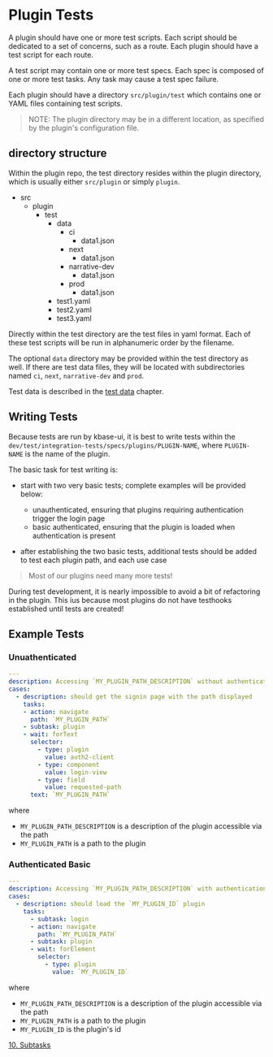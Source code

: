 # Plugin Tests

A plugin should have one or more test scripts. Each script should be dedicated to a set of concerns, such as a route. Each plugin should have a test script for each route.

A test script may contain one or more test specs. Each spec is composed of one or more test tasks. Any task may cause a test spec failure.

Each plugin should have a directory `src/plugin/test` which contains one or YAML files containing test scripts.

> NOTE: The plugin directory may be in a different location, as specified by the plugin's configuration file.

## directory structure

Within the plugin repo, the test directory resides within the plugin directory, which is usually either `src/plugin` or simply `plugin`.

- src
  - plugin
    - test
      - data
        - ci
          - data1.json
        - next
          - data1.json
        - narrative-dev
          - data1.json
        - prod
          - data1.json
      - test1.yaml
      - test2.yaml
      - test3.yaml

Directly within the test directory are the test files in yaml format. Each of these test scripts will be run in alphanumeric order by the filename.

The optional `data` directory may be provided within the test directory as well. If there are test data files, they will be located with subdirectories named `ci`, `next`, `narrative-dev` and `prod`.

Test data is described in the [test data](./7-test-data) chapter.

## Writing Tests

Because tests are run by kbase-ui, it is best to write tests within the `dev/test/integration-tests/specs/plugins/PLUGIN-NAME`, where `PLUGIN-NAME` is the name of the plugin.

The basic task for test writing is:

- start with two very basic tests; complete examples will be provided below:
  - unauthenticated, ensuring that plugins requiring authentication trigger the login page
  - basic authenticated, ensuring that the plugin is loaded when authentication is present

- after establishing the two basic tests, additional tests should be added to test each plugin path, and each use case

> Most of our plugins need many more tests!

During test development, it is nearly impossible to avoid a bit of refactoring in the plugin. This ius because most plugins do not have testhooks established until tests are created!

## Example Tests

### Unuathenticated

```yaml
---
description: Accessing `MY_PLUGIN_PATH_DESCRIPTION` without authentication
cases:
  - description: should get the signin page with the path displayed
    tasks:
    - action: navigate
      path: `MY_PLUGIN_PATH`
    - subtask: plugin
    - wait: forText
      selector:
        - type: plugin
          value: auth2-client
        - type: component
          value: login-view
        - type: field
          value: requested-path
      text: `MY_PLUGIN_PATH`
```

where

- `MY_PLUGIN_PATH_DESCRIPTION` is a description of the plugin accessible via the path
- `MY_PLUGIN_PATH` is a path to the plugin

### Authenticated Basic

```yaml
---
description: Accessing `MY_PLUGIN_PATH_DESCRIPTION` with authentication
cases:
  - description: should load the `MY_PLUGIN_ID` plugin
    tasks:
      - subtask: login
      - action: navigate
        path: `MY_PLUGIN_PATH`
      - subtask: plugin
      - wait: forElement
        selector:
          - type: plugin
            value: `MY_PLUGIN_ID`
```

where

- `MY_PLUGIN_PATH_DESCRIPTION` is a description of the plugin accessible via the path
- `MY_PLUGIN_PATH` is a path to the plugin
- `MY_PLUGIN_ID` is the plugin's id


[10. Subtasks](./10-subtasks)
